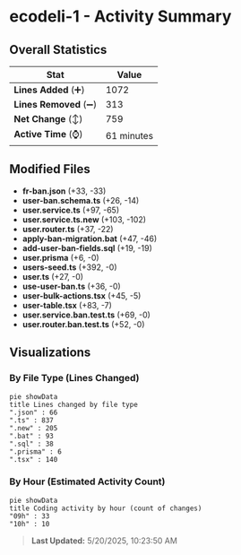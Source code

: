 # ecodeli-1 - Activity Summary 

## Overall Statistics

| Stat                   | Value                                                             |
| ---------------------- | ----------------------------------------------------------------- |
| **Lines Added** (➕)   | 1072                                          |
| **Lines Removed** (➖) | 313                                        |
| **Net Change** (↕)    | 759                |
| **Active Time** (⌚)   | 61 minutes |


## Modified Files
- **fr-ban.json** (+33, -33)
- **user-ban.schema.ts** (+26, -14)
- **user.service.ts** (+97, -65)
- **user.service.ts.new** (+103, -102)
- **user.router.ts** (+37, -22)
- **apply-ban-migration.bat** (+47, -46)
- **add-user-ban-fields.sql** (+19, -19)
- **user.prisma** (+6, -0)
- **users-seed.ts** (+392, -0)
- **user.ts** (+27, -0)
- **use-user-ban.ts** (+36, -0)
- **user-bulk-actions.tsx** (+45, -5)
- **user-table.tsx** (+83, -7)
- **user.service.ban.test.ts** (+69, -0)
- **user.router.ban.test.ts** (+52, -0)

## Visualizations

### By File Type (Lines Changed)

```mermaid
pie showData
title Lines changed by file type
".json" : 66
".ts" : 837
".new" : 205
".bat" : 93
".sql" : 38
".prisma" : 6
".tsx" : 140
```

### By Hour (Estimated Activity Count)

```mermaid
pie showData
title Coding activity by hour (count of changes)
"09h" : 33
"10h" : 10
```


> **Last Updated:** 5/20/2025, 10:23:50 AM